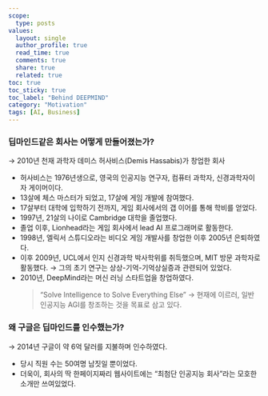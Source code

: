 ```yaml
---
scope:
  type: posts
values:
  layout: single
  author_profile: true
  read_time: true
  comments: true
  share: true
  related: true
toc: true
toc_sticky: true
toc_label: "Behind DEEPMIND"
category: "Motivation"
tags: [AI, Business]
---
```


### 딥마인드같은 회사는 어떻게 만들어졌는가?

→ 2010년 천재 과학자 데미스 허사비스(Demis Hassabis)가 창업한 회사

- 허사비스는 1976년생으로, 영국의 인공지능 연구자, 컴퓨터 과학자, 신경과학자이자 게이머이다.
- 13살에 체스 마스터가 되었고, 17살에 게임 개발에 참여했다.
- 17살부터 대학에 입학하기 전까지, 게임 회사에서의 갭 이어를 통해 학비를 얻었다.
- 1997년, 21살의 나이로 Cambridge 대학을 졸업했다.
- 졸업 이후, Lionhead라는 게임 회사에서 lead AI 프로그래머로 활동한다.
- 1998년, 엘릭서 스튜디오라는 비디오 게임 개발사를 창업한 이후 2005년 은퇴하였다.
- 이후 2009년, UCL에서 인지 신경과학 박사학위를 취득했으며, MIT 방문 과학자로 활동했다.
  → 그의 초기 연구는 상상-기억-기억상실증과 관련되어 있었다.
- 2010년, DeepMind라는 머신 러닝 스타트업을 창업하였다.
  > “Solve Intelligence to Solve Everything Else”
  > → 현재에 이르러, 일반 인공지능 AGI를 창조하는 것을 목표로 삼고 있다.

### 왜 구글은 딥마인드를 인수했는가?

→ 2014년 구글이 약 6억 달러를 지불하며 인수하였다.

- 당시 직원 수는 50여명 남짓일 뿐이었다.
- 더욱이, 회사의 딱 한페이지짜리 웹사이트에는 “최첨단 인공지능 회사”라는 모호한 소개만 쓰여있었다.
